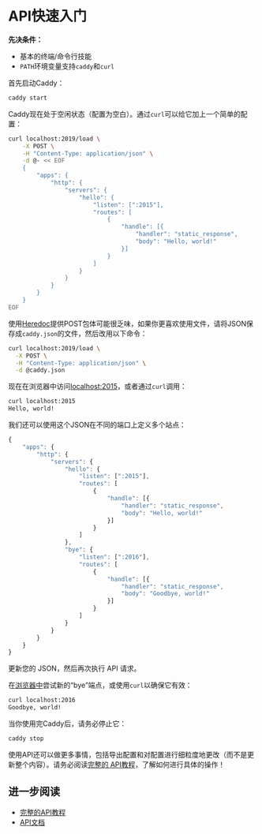 # API快速入门

__先决条件：__

- 基本的终端/命令行技能
- `PATH`环境变量支持`caddy`和`curl`

首先启动Caddy：

```bash
caddy start
```

Caddy现在处于空闲状态（配置为空白）。通过`curl`可以给它加上一个简单的配置：

```bash
curl localhost:2019/load \
    -X POST \
    -H "Content-Type: application/json" \
    -d @- << EOF
    {
        "apps": {
            "http": {
                "servers": {
                    "hello": {
                        "listen": [":2015"],
                        "routes": [
                            {
                                "handle": [{
                                    "handler": "static_response",
                                    "body": "Hello, world!"
                                }]
                            }
                        ]
                    }
                }
            }
        }
    }
EOF
```

使用[Heredoc](https://en.wikipedia.org/wiki/Here_document#Unix_shells)提供POST包体可能很乏味，如果你更喜欢使用文件，请将JSON保存成`caddy.json`的文件，然后改用以下命令：

```bash
curl localhost:2019/load \
  -X POST \
  -H "Content-Type: application/json" \
  -d @caddy.json
```

现在在浏览器中访问<localhost:2015>，或者通过`curl`调用：

```bash
curl localhost:2015
Hello, world!
```

我们还可以使用这个JSON在不同的端口上定义多个站点：

```javascript
{
	"apps": {
		"http": {
			"servers": {
				"hello": {
					"listen": [":2015"],
					"routes": [
						{
							"handle": [{
								"handler": "static_response",
								"body": "Hello, world!"
							}]
						}
					]
				},
				"bye": {
					"listen": [":2016"],
					"routes": [
						{
							"handle": [{
								"handler": "static_response",
								"body": "Goodbye, world!"
							}]
						}
					]
				}
			}
		}
	}
}
```

更新您的 JSON，然后再次执行 API 请求。

在[浏览器中](http://localhost:2016/)尝试新的“bye”端点，或使用`curl`以确保它有效：

```bash
curl localhost:2016
Goodbye, world!
```

当你使用完Caddy后，请务必停止它：

```bash
caddy stop
```

使用API还可以做更多事情，包括导出配置和对配置进行细粒度地更改（而不是更新整个内容）。请务必阅读[完整的 API教程](https://caddyserver.com/docs/api-tutorial)，了解如何进行具体的操作！

## 进一步阅读
- [完整的API教程](https://caddyserver.com/docs/api-tutorial)
- [API文档](https://caddyserver.com/docs/api)
